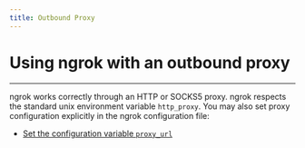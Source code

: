 ```yaml
---
title: Outbound Proxy
---
```


# Using ngrok with an outbound proxy
------------

ngrok works correctly through an HTTP or SOCKS5 proxy. ngrok respects the standard unix environment variable `http_proxy`. You may also set proxy configuration explicitly in the ngrok configuration file:

*   [Set the configuration variable `proxy_url`](/secure-tunnels/ngrok-agent/reference/config#config-proxy-url)

